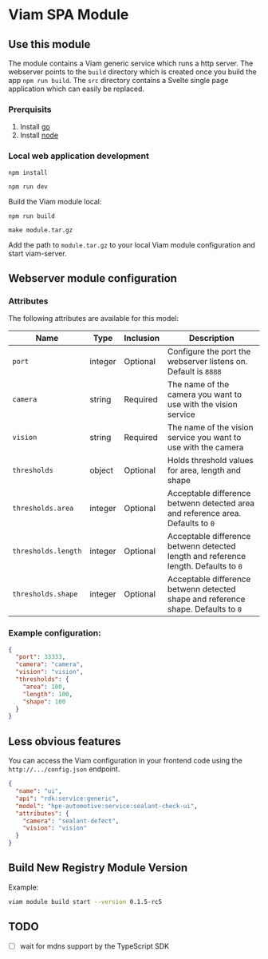 # Viam SPA Module

## Use this module

The module contains a Viam generic service which runs a http server. The webserver points to the `build` directory which is created once you build the app `npm run build`.
The `src` directory contains a Svelte single page application which can easily be replaced.

### Prerquisits

1. Install [go](https://go.dev/doc/install)
2. Install [node](https://nodejs.org/en/download/)

### Local web application development

```
npm install

npm run dev
```

Build the Viam module local:

```
npm run build

make module.tar.gz
```

Add the path to `module.tar.gz` to your local Viam module configuration and start viam-server.

## Webserver module configuration

### Attributes

The following attributes are available for this model:

| Name                | Type    | Inclusion | Description                                                                         |
| ------------------- | ------- | --------- | ----------------------------------------------------------------------------------- |
| `port`              | integer | Optional  | Configure the port the webserver listens on. Default is `8888`                      |
| `camera`            | string  | Required  | The name of the camera you want to use with the vision service                      |
| `vision`            | string  | Required  | The name of the vision service you want to use with the camera                      |
| `thresholds`        | object  | Optional  | Holds threshold values for area, length and shape                                   |
| `thresholds.area`   | integer | Optional  | Acceptable difference betwenn detected area and reference area. Defaults to `0`     |
| `thresholds.length` | integer | Optional  | Acceptable difference betwenn detected length and reference length. Defaults to `0` |
| `thresholds.shape`  | integer | Optional  | Acceptable difference betwenn detected shape and reference shape. Defaults to `0`   |

### Example configuration:

```json
{
  "port": 33333,
  "camera": "camera",
  "vision": "vision",
  "thresholds": {
    "area": 100,
    "length": 100,
    "shape": 100
  }
}
```

## Less obvious features

You can access the Viam configuration in your frontend code using the `http://.../config.json` endpoint.

```json
{
  "name": "ui",
  "api": "rdk:service:generic",
  "model": "hpe-automotive:service:sealant-check-ui",
  "attributes": {
    "camera": "sealant-defect",
    "vision": "vision"
  }
}
```

## Build New Registry Module Version

Example:

```sh
viam module build start --version 0.1.5-rc5
```

## TODO

- [ ] wait for mdns support by the TypeScript SDK
